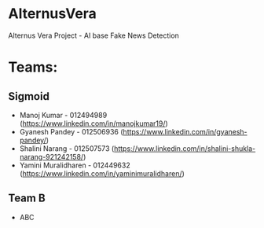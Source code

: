 # AlternusVera
Alternus Vera Project - AI base Fake News Detection

# Teams:
## Sigmoid
* Manoj Kumar - 012494989 (https://www.linkedin.com/in/manojkumar19/)
* Gyanesh Pandey - 012506936 (https://www.linkedin.com/in/gyanesh-pandey/)
* Shalini Narang - 012507573 (https://www.linkedin.com/in/shalini-shukla-narang-921242158/)
* Yamini Muralidharen - 012449632 (https://www.linkedin.com/in/yaminimuralidharen/)

## Team B
* ABC
